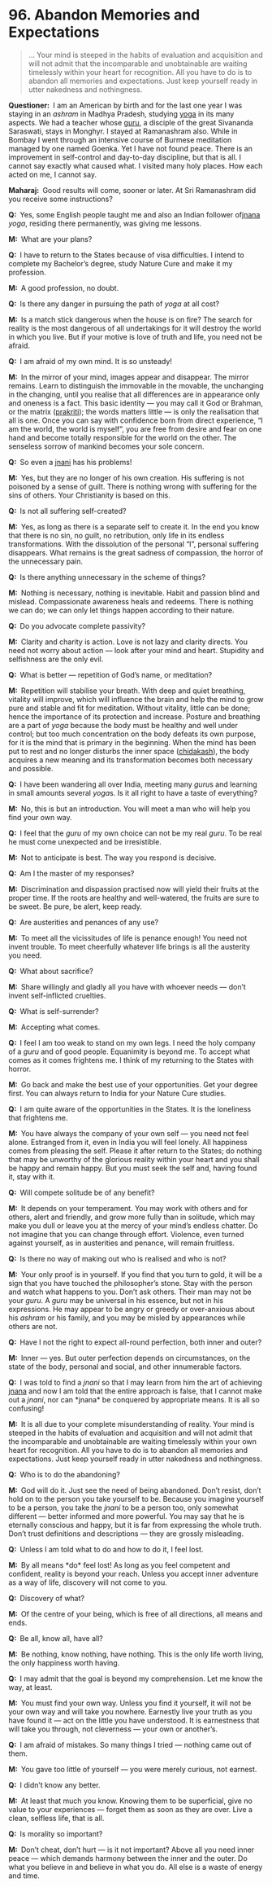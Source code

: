# 96. Abandon Memories and Expectations

>… Your mind is steeped in the habits of evaluation and acquisition and will not admit that the incomparable and unobtainable are waiting 
timelessly within your heart for recognition. All you have to do is to abandon all memories and 
expectations. Just keep yourself ready in utter nakedness and nothingness.</p>

<p><b>Questioner:</b> I am an American by birth and for the last one year I was staying in an <i>ashram</i> in 
Madhya Pradesh, studying <a href="One of the six systems of the Hindu philosophy (from <em>yoj</em>, to yoke or join). <em>Yoga</em> teaches the means by which the individual spirit (<em>jivatma</em>) can be joined or united with the universal spirit (<em>Paramatma</em>).">yoga</a> in its many aspects. We had a teacher whose <a href="Spiritual teacher, preceptor.">guru</a>, a disciple of 
the great Sivananda Saraswati, stays in Monghyr. I stayed at Ramanashram also. While in Bombay 
I went through an intensive course of Burmese meditation managed by one named Goenka. Yet I have not 
found peace. There is an improvement in self-control and day-to-day discipline, but that is all. I 
cannot say exactly what caused what. I visited many holy places. How each acted on me, I cannot 
say.</p>

<p><b>Maharaj:</b> Good results will come, sooner or later. At Sri Ramanashram did you receive some 
instructions?</p>

<p><b>Q:</b> Yes, some English people taught me and also an Indian follower of<a href="Knowledge, especially the higher knowledge derived from meditation; “closely related to the knowledge of Brahman”. (<em>jna</em>, to know; <em>jnani</em>, the knower).">jnana</a> <i>yoga</i>, residing there permanently, was giving me lessons.</p>

<p><b>M:</b> What are your plans?</p>

<p><b>Q:</b> I have to return to the States because of visa difficulties. I intend to complete my Bachelor’s degree, study
Nature Cure and make it my profession.</p>

<p><b>M:</b> A good profession, no doubt.</p>

<p><b>Q:</b> Is there any danger in pursuing the path of <i>yoga</i> at all cost?</p>

<p><b>M:</b> Is a match stick dangerous when the house is on fire? The search for reality is the most 
dangerous of all undertakings for it will destroy the world in which you live. But if your motive is love 
of truth and life, you need not be afraid.</p>

<p><b>Q:</b> I am afraid of my own mind. It is so unsteady!</p>

<p><b>M:</b> In the mirror of your mind, images appear and disappear. The mirror remains. Learn to 
distinguish the immovable in the movable, the unchanging in the changing, until you realise that all 
differences are in appearance only and oneness is a fact. This basic identity — you may call it God or 
Brahman, or the matrix (<a href="The cosmic substance, the original uncaused cause of phenomenal existence, which is formless, limitless, immobile, eternal and all-pervasive, also called <em>avyakta</em>.">prakriti</a>); the words matters little — is only the realisation that all is one. 
Once you can say with confidence born from direct experience, “I am the world, the world is myself”, 
you are free from desire and fear on one hand and become totally responsible for the world on the 
other. The senseless sorrow of mankind becomes your sole concern.</p>

<p><b>Q:</b> So even a <a href="The knower, especially of the higher knowledge derived from meditation; “closely related to the knowledge of Brahman”.">jnani</a> has his problems!</p>

<p><b>M:</b> Yes, but they are no longer of his own creation. His suffering is not poisoned by a sense of guilt. 
There is nothing wrong with suffering for the sins of others. Your Christianity is based on this.</p>

<p><b>Q:</b> Is not all suffering self-created?</p>

<p><b>M:</b> Yes, as long as there is a separate self to create it. In the end you know that there is no sin, no 
guilt, no retribution, only life in its endless transformations. With the dissolution of the personal “I”, 
personal suffering disappears. What remains is the great sadness of compassion, the horror of the 
unnecessary pain.</p>

<p><b>Q:</b> Is there anything unnecessary in the scheme of things?</p>

<p><b>M:</b> Nothing is necessary, nothing is inevitable. Habit and passion blind and mislead. 
Compassionate awareness heals and redeems. There is nothing we can do; we can only let things 
happen according to their nature.</p>

<p><b>Q:</b> Do you advocate complete passivity?</p>

<p><b>M:</b> Clarity and charity is action. Love is not lazy and clarity directs. You need not worry about 
action — look after your mind and heart. Stupidity and selfishness are the only evil.</p>

<p><b>Q:</b> What is better — repetition of God’s name, or meditation?</p>

<p><b>M:</b> Repetition will stabilise your breath. With deep and quiet breathing, vitality will improve, which
will influence the brain and help the mind to grow pure and stable and fit for meditation. Without 
vitality, little can be done; hence the importance of its protection and increase. Posture and 
breathing are a part of <i>yoga</i> because the body must be healthy and well under control; but too much 
concentration on the body defeats its own purpose, for it is the mind that is primary in the beginning. 
When the mind has been put to rest and no longer disturbs the inner space (<a href="[<em>chit</em>, to perceive + <em>akash</em>, expanse, sky] <em>Brahman</em> in its aspect of limitless knowledge, the expanse of awareness. Variously used for consciousness, individual as well as universal.">chidakash</a>), the body 
acquires a new meaning and its transformation becomes both necessary and possible.</p>

<p><b>Q:</b> I have been wandering all over India, meeting many <i>guru</i>s and learning in small amounts several 
<i>yoga</i>s. Is it all right to have a taste of everything?</p>

<p><b>M:</b> No, this is but an introduction. You will meet a man who will help you find your own way.</p>

<p><b>Q:</b> I feel that the <i>guru</i> of my own choice can not be my real <i>guru</i>. To be real he must come 
unexpected and be irresistible.</p>

<p><b>M:</b> Not to anticipate is best. The way you respond is decisive.</p>

<p><b>Q:</b> Am I the master of my responses?</p>

<p><b>M:</b> Discrimination and dispassion practised now will yield their fruits at the proper time. If the roots 
are healthy and well-watered, the fruits are sure to be sweet. Be pure, be alert, keep ready.</p>

<p><b>Q:</b> Are austerities and penances of any use?</p>

<p><b>M:</b> To meet all the vicissitudes of life is penance enough! You need not invent trouble. To meet 
cheerfully whatever life brings is all the austerity you need.</p>

<p><b>Q:</b> What about sacrifice?</p>

<p><b>M:</b> Share willingly and gladly all you have with whoever needs — don’t invent self-inflicted cruelties.</p>

<p><b>Q:</b> What is self-surrender?</p>

<p><b>M:</b> Accepting what comes.</p>

<p><b>Q:</b> I feel I am too weak to stand on my own legs. I need the holy company of a <i>guru</i> and of good 
people. Equanimity is beyond me. To accept what comes as it comes frightens me. I think of my 
returning to the States with horror.</p>

<p><b>M:</b> Go back and make the best use of your opportunities. Get your degree first. You can 
always return to India for your Nature Cure studies.</p>

<p><b>Q:</b> I am quite aware of the opportunities in the States. It is the loneliness that frightens me.</p>

<p><b>M:</b> You have always the company of your own self — you need not feel alone. Estranged from it, 
even in India you will feel lonely. All happiness comes from pleasing the self. Please it after return 
to the States; do nothing that may be unworthy of the glorious reality within your heart and you shall 
be happy and remain happy. But you must seek the self and, having found it, stay with it.</p>

<p><b>Q:</b> Will compete solitude be of any benefit?</p>

<p><b>M:</b> It depends on your temperament. You may work with others and for others, alert and friendly, 
and grow more fully than in solitude, which may make you dull or leave you at the mercy of your 
mind’s endless chatter. Do not imagine that you can change through effort. Violence, even turned 
against yourself, as in austerities and penance, will remain fruitless.</p>

<p><b>Q:</b> Is there no way of making out who is realised and who is not?</p>

<p><b>M:</b> Your only proof is in yourself. If you find that you turn to gold, it will be a sign that you have 
touched the philosopher’s stone. Stay with the person and watch what happens to you. Don’t ask 
others. Their man may not be your <i>guru</i>. A <i>guru</i> may be universal in his essence, but not in his 
expressions. He may appear to be angry or greedy or over-anxious about his <i>ashram</i> or his family, 
and you may be misled by appearances while others are not.</p>

<p><b>Q:</b> Have I not the right to expect all-round perfection, both inner and outer?</p>

<p><b>M:</b> Inner — yes. But outer perfection depends on circumstances, on the state of the body, personal 
and social, and other innumerable factors.</p>

<p><b>Q:</b> I was told to find a <i>jnani</i> so that I may learn from him the art of achieving <a href="Knowledge, especially the higher knowledge derived from meditation; “closely related to the knowledge of Brahman”. (<em>jna</em>, to know; <em>jnani</em>, the knower).">jnana</a> and now I am 
told that the entire approach is false, that I cannot make out a <i>jnani</i>, nor can *jnana* be conquered by 
appropriate means. It is all so confusing!</p>

<p><b>M:</b> It is all due to your complete misunderstanding of reality. Your mind is steeped in the habits of 
evaluation and acquisition and will not admit that the incomparable and unobtainable are waiting 
timelessly within your own heart for recognition. All you have to do is to abandon all memories and 
expectations. Just keep yourself ready in utter nakedness and nothingness.</p>

<p><b>Q:</b> Who is to do the abandoning?</p>

<p><b>M:</b> God will do it. Just see the need of being abandoned. Don’t resist, don’t hold on to the person 
you take yourself to be. Because you imagine yourself to be a person, you take the <i>jnani</i> to be a 
person too, only somewhat different — better informed and more powerful. You may say that he is 
eternally conscious and happy, but it is far from expressing the whole truth. Don’t trust definitions 
and descriptions — they are grossly misleading.</p>

<p><b>Q:</b> Unless I am told what to do and how to do it, I feel lost.</p>

<p><b>M:</b> By all means *do* feel lost! As long as you feel competent and confident, reality is beyond your 
reach. Unless you accept inner adventure as a way of life, discovery will not come to you.</p>

<p><b>Q:</b> Discovery of what?</p>

<p><b>M:</b> Of the centre of your being, which is free of all directions, all means and ends.</p>

<p><b>Q:</b> Be all, know all, have all?</p>

<p><b>M:</b> Be nothing, know nothing, have nothing. This is the only life worth living, the only happiness
worth having.</p>

<p><b>Q:</b> I may admit that the goal is beyond my comprehension. Let me know the way, at least.</p>

<p><b>M:</b> You must find your own way. Unless you find it yourself, it will not be your own way and will take 
you nowhere. Earnestly live your truth as you have found it — act on the little you have understood. 
It is earnestness that will take you through, not cleverness — your own or another’s.</p>

<p><b>Q:</b> I am afraid of mistakes. So many things I tried — nothing came out of them.</p>

<p><b>M:</b> You gave too little of yourself — you were merely curious, not earnest.</p>

<p><b>Q:</b> I didn’t know any better.</p>

<p><b>M:</b> At least that much you know. Knowing them to be superficial, give no value to your experiences — 
forget them as soon as they are over. Live a clean, selfless life, that is all.</p>

<p><b>Q:</b> Is morality so important?</p>

<p><b>M:</b> Don’t cheat, don’t hurt — is it not important? Above all you need inner peace — which demands 
harmony between the inner and the outer. Do what you believe in and believe in what you do. All 
else is a waste of energy and time.


<script>
export default {
  props: ["slot-key"],
  mounted () {
    tippy("[href]", {allowHTML: true});
  }
}
</script>